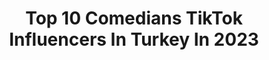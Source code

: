 ---
title: Top 10 Comedians TikTok Influencers In Turkey In 2023
description: >-
  Find top comedians TikTok influencers in Turkey in 2023. Most popular hashtags: #tiktok #foryou #fyp #ke.
platform: TikTok
hits: 16
text_top: Discover the most popular TikTok influencers on inBeat.
text_bottom: Our search engine holds 16 TikTok influencers like this in Turkey for you to pitch.
profiles:
  - username: "ben_cumi.27"
    fullname: >-
      cumi 🐼
    bio: >-
      *kıbrıs* - oyuncu - -tiyatro,dizi,sinema- (videolar komedi amaçlı çekiliyor)
    location: "Turkey"
    followers: 5172
    engagement: 1167
    commentsToLikes: 0.095901
    id: cka7oilbc2kfr0i78i938monh
    verified: false
    hashtags: "#eskiler, #kesfetteyizzzzz, #abo, #cokkomik"
  - username: "persian_lion"
    fullname: >-
      Persian_lion
    bio: >-
      🐐👑🦁 ¿50k?
    location: "Turkey"
    followers: 49300
    engagement: 772
    commentsToLikes: 0.106897
    id: ckcdke49l99dm0j23ol3gbu4u
    verified: false
    hashtags: "#football, #soccer, #fyp, #barca"
  - username: "sanatsokakta"
    fullname: >-
      Emre Balım 
    bio: >-
      İnstagram📸🗽🏖🏕👆
    location: "Turkey"
    followers: 4200000
    engagement: 1418
    commentsToLikes: 0.005337
    id: ck7zot27nluwn0j78utulile5
    verified: true
    hashtags: "#tiktok, #crayz, #funy, #wold"
  - username: "baristaciyobabba"
    fullname: >-
      Baristaciyobabba
    bio: >-
      #kinfogcoffee İnstagram: @barista_cihan
    location: "Turkey"
    followers: 8529
    engagement: 600
    commentsToLikes: 0.042347
    id: ck9nczo6tcc9r0j78a1dd0fiv
    verified: false
    hashtags: "#denizli, #coffee, #mutfaks, #art"
  - username: "batuu.er"
    fullname: >-
      batuu.er
    bio: >-
      
    location: "Turkey"
    followers: 6709
    engagement: 660
    commentsToLikes: 0.025062
    id: cka7r27dfd8l60i78telt8lf2
    verified: false
    hashtags: "#musically, #comedy, #tiktok, #turkey"
  - username: "sawyerisback"
    fullname: >-
      ARDA KILINÇ
    bio: >-
      DUCKY LAYNE / SAWYER / VEYSEL DEMİR
    location: "Turkey"
    followers: 888100
    engagement: 1071
    commentsToLikes: 0.006185
    id: ckav883z8fe7p0j23x33vnd67
    verified: false
    hashtags: "#reggaeton, #reir, #latinasbelike, #ni"
  - username: "srsklali"
    fullname: >-
      Sarıı.!!
    bio: >-
      💛FB💙 Aksaray 👈 Konya 👈 🇹🇷🤘CCC🤘🇹🇷 ıns 👉 ali_srskll
    location: "Turkey"
    followers: 19100
    engagement: 787
    commentsToLikes: 0.007397
    id: ckciys5ly2he60j238p0e9nrq
    verified: false
    hashtags: "#fyp, #notamodel, #music, #ortamisalla"
  - username: "cyeic"
    fullname: >-
      ‍
    bio: >-
      
    location: "Turkey"
    followers: 66700
    engagement: 1368
    commentsToLikes: 0.007228
    id: ck900popaankc0j788llsyj9u
    verified: false
    hashtags: "#comedia, #mexico, #parati, #monterrey"
  - username: "zafernk"
    fullname: >-
      Zafer Nuh Kadı 
    bio: >-
      Takip edin😅 Beğenmeyi unutmayın 👍🏻
    location: "Turkey"
    followers: 2843
    engagement: 1274
    commentsToLikes: 0.072172
    id: ckbeouv1u5gyh0j238xfgrlg5
    verified: false
    hashtags: "#destekol, #art, #benitan, #fyp"
  - username: "sofiasveti77"
    fullname: >-
      🌸SOFİA🌸
    bio: >-
      Şanlıurfa🇹🇷 Ukraine 🇺🇦
    location: "Turkey"
    followers: 63000
    engagement: 1092
    commentsToLikes: 0.000000
    id: ckbkv326iql9n0j23eab4be72
    verified: false
    hashtags: "#foryourepage, #oha, #ke, #urfal"
---